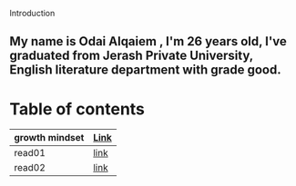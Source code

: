 Introduction

## My name is Odai Alqaiem , I'm 26 years old, I've graduated from Jerash Private University, English literature department with grade good.       

# Table of contents
| growth mindset | [Link](https://odaialqaiem.github.io/Reading-notes/growthmindset)   |
| --- | ----------- |
|read01 |[link](https://odaialqaiem.github.io/Reading-notes/Read01) |
|  read02 |[link](https://odaialqaiem.github.io/Reading-notes/Read02)|


